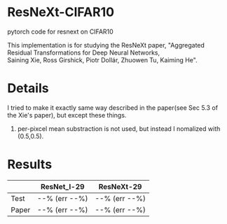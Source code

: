 # ResNeXt-CIFAR10
pytorch code for resnext on CIFAR10

This implementation is for studying the ResNeXt paper, "Aggregated Residual Transformations for Deep Neural Networks, \
Saining Xie, Ross Girshick, Piotr Dollár, Zhuowen Tu, Kaiming He".


# Details
I tried to make it exactly same way described in the paper(see Sec 5.3 of the Xie's paper), but except these things.
1. per-pixcel mean substraction is not used, but instead I nomalized with (0.5,0.5).

# Results
||ResNet_l-29|ResNeXt-29|
|------|---|---|
|Test|--% (err --%)|--% (err --%)|
|Paper|--% (err --%)|--% (err --%)|
